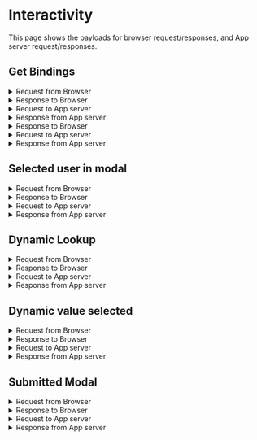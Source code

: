 # Interactivity

This page shows the payloads for browser request/responses, and App server request/responses.

## Get Bindings

<details><summary>Request from Browser</summary>

`GET` /plugins/com.mattermost.apps/api/v1/bindings?user_id=ws4o4macctyn5ko8uhkkxmgfur&channel_id=qphz13bzbf8c7j778tdnaw3huc&scope=webapp

</details>

<details><summary>Response to Browser</summary>

```json
[
    {
        "location": "/channel_header",
        "bindings": [
            {
                "app_id": "builtin",
                "location": "send",
                "icon": "https://raw.githubusercontent.com/mattermost/mattermost-plugin-jira/master/assets/icon.svg",
                "label": "Survey a user",
                "hint": "Send survey to a user",
                "description": "Send a customized emotional response survey to a user",
                "call": {
                    "url": "/send",
                    "type": "form"
                }
            },
            {
                "app_id": "http-hello",
                "location": "send",
                "icon": "https://raw.githubusercontent.com/mattermost/mattermost-plugin-jira/master/assets/icon.svg",
                "label": "Survey a user",
                "hint": "Send survey to a user",
                "description": "Send a customized emotional response survey to a user",
                "call": {
                    "url": "/send",
                    "type": "form"
                }
            }
        ]
    },
    {
        "location": "/post_menu",
        "bindings": [
            {
                "app_id": "builtin",
                "location": "send-me",
                "label": "Survey myself",
                "hint": "Send survey to myself",
                "description": "Send a customized emotional response survey to myself",
                "call": {
                    "url": "/send"
                }
            },
            {
                "app_id": "builtin",
                "location": "send",
                "label": "Survey a user",
                "hint": "Send survey to a user",
                "description": "Send a customized emotional response survey to a user",
                "call": {
                    "url": "/send",
                    "type": "form",
                    "expand": {
                        "post": "all"
                    }
                }
            },
            {
                "app_id": "http-hello",
                "location": "send-me",
                "label": "Survey myself",
                "hint": "Send survey to myself",
                "description": "Send a customized emotional response survey to myself",
                "call": {
                    "url": "/send"
                }
            },
            {
                "app_id": "http-hello",
                "location": "send",
                "label": "Survey a user",
                "hint": "Send survey to a user",
                "description": "Send a customized emotional response survey to a user",
                "call": {
                    "url": "/send",
                    "type": "form",
                    "expand": {
                        "post": "all"
                    }
                }
            }
        ]
    },
    {
        "location": "/command",
        "bindings": [
            {
                "app_id": "builtin",
                "location": "message",
                "label": "message",
                "hint": "[--user] message",
                "description": "send a message to a user",
                "call": {
                    "url": "/send"
                }
            },
            {
                "app_id": "builtin",
                "location": "manage",
                "label": "manage",
                "hint": "subscribe | unsubscribe ",
                "description": "manage channel subscriptions to greet new users",
                "bindings": [
                    {
                        "app_id": "builtin",
                        "location": "subscribe",
                        "label": "subscribe",
                        "hint": "[--channel]",
                        "description": "subscribes a channel to greet new users",
                        "call": {
                            "url": "/subscribe",
                            "values": {
                                "mode": "on"
                            }
                        }
                    },
                    {
                        "app_id": "builtin",
                        "location": "unsubscribe",
                        "label": "unsubscribe",
                        "hint": "[--channel]",
                        "description": "unsubscribes a channel from greeting new users",
                        "call": {
                            "url": "/subscribe",
                            "values": {
                                "mode": "off"
                            }
                        }
                    }
                ]
            },
            {
                "app_id": "http-hello",
                "location": "message",
                "label": "message",
                "hint": "[--user] message",
                "description": "send a message to a user",
                "call": {
                    "url": "/send"
                }
            },
            {
                "app_id": "http-hello",
                "location": "manage",
                "label": "manage",
                "hint": "subscribe | unsubscribe ",
                "description": "manage channel subscriptions to greet new users",
                "bindings": [
                    {
                        "app_id": "http-hello",
                        "location": "subscribe",
                        "label": "subscribe",
                        "hint": "[--channel]",
                        "description": "subscribes a channel to greet new users",
                        "call": {
                            "url": "/subscribe",
                            "values": {
                                "mode": "on"
                            }
                        }
                    },
                    {
                        "app_id": "http-hello",
                        "location": "unsubscribe",
                        "label": "unsubscribe",
                        "hint": "[--channel]",
                        "description": "unsubscribes a channel from greeting new users",
                        "call": {
                            "url": "/subscribe",
                            "values": {
                                "mode": "off"
                            }
                        }
                    }
                ]
            }
        ]
    }
]
```

</details>

<details><summary>Request to App server</summary>
`POST` /plugins/com.mattermost.apps/example/hello/bindings

```json
{
    "url":"/bindings",
    "context":{
        "app_id":"",
        "acting_user_id":"ws4o4macctyn5ko8uhkkxmgfur",
        "user_id":"ws4o4macctyn5ko8uhkkxmgfur",
        "team_id":"",
        "channel_id":"qphz13bzbf8c7j778tdnaw3huc",
        "mattermost_site_url":""
    }
}
```
</details>

<details><summary>Response from App server</summary>

```json
{
    "data": [
        {
            "location": "/channel_header",
            "bindings": [
                {
                    "location": "send",
                    "icon": "https://raw.githubusercontent.com/mattermost/mattermost-plugin-jira/master/assets/icon.svg",
                    "label": "Survey a user",
                    "hint": "Send survey to a user",
                    "description": "Send a customized emotional response survey to a user",
                    "call": {
                        "url": "/send",
                        "type": "form"
                    }
                }
            ]
        },
        {
            "location": "/post_menu",
            "bindings": [
                {
                    "location": "send-me",
                    "label": "Survey myself",
                    "hint": "Send survey to myself",
                    "description": "Send a customized emotional response survey to myself",
                    "call": {
                        "url": "/send"
                    }
                },
                {
                    "location": "send",
                    "label": "Survey a user",
                    "hint": "Send survey to a user",
                    "description": "Send a customized emotional response survey to a user",
                    "call": {
                        "url": "/send",
                        "type": "form",
                        "expand": {
                            "post": "all"
                        }
                    }
                }
            ]
        },
        {
            "location": "/command",
            "bindings": [
                {
                    "location": "message",
                    "label": "message",
                    "hint": "[--user] message",
                    "description": "send a message to a user",
                    "call": {
                        "url": "/send"
                    }
                },
                {
                    "location": "manage",
                    "label": "manage",
                    "hint": "subscribe | unsubscribe ",
                    "description": "manage channel subscriptions to greet new users",
                    "bindings": [
                        {
                            "location": "subscribe",
                            "label": "subscribe",
                            "hint": "[--channel]",
                            "description": "subscribes a channel to greet new users",
                            "call": {
                                "url": "/subscribe",
                                "values": {
                                    "mode": "on"
                                }
                            }
                        },
                        {
                            "location": "unsubscribe",
                            "label": "unsubscribe",
                            "hint": "[--channel]",
                            "description": "unsubscribes a channel from greeting new users",
                            "call": {
                                "url": "/subscribe",
                                "values": {
                                    "mode": "off"
                                }
                            }
                        }
                    ]
                }
            ]
        }
    ]
}            ```
</details>

## Clicked Post Dropdown

<details><summary>Request from Browser</summary>

`POST` http://localhost:8065/plugins/com.mattermost.apps/api/v1/call

```json
{
    "url": "https://mickmister.ngrok.io/plugins/com.mattermost.apps/hello/send",
    "type": "form",
    "expand": {
        "post": "All"
    },
    "context": {
        "app_id": "hello",
        "location": "send",
        "team_id": "qe5ken7k9f8rdp5bqnfhhs5nzy",
        "channel_id": "zanqhwfdtjfi8yqyapd5qh6udh",
        "post_id": "jgbzgehjqirkb8mn38axjktufw",
        "root_id": ""
    }
}
```

</details>

<details><summary>Response to Browser</summary>

```json
{
    "type": "form",
    "form": {
        "title": "Send a survey to user",
        "header": "Message modal form header",
        "footer": "Message modal form footer",
        "fields": [
            {
                "name": "userID",
                "type": "user",
                "value": "",
                "description": "User to send the survey to",
                "label": "user",
                "hint": "enter user ID or @user",
                "modal_label": "User",
                "refresh": true
            },
            {
                "name": "other",
                "type": "dynamic_select",
                "description": "Some values",
                "label": "other",
                "hint": "Pick one",
                "modal_label": "Other",
                "refresh": true
            },
            {
                "name": "message",
                "type": "text",
                "is_required": true,
                "value": "ee",
                "description": "Text to ask the user about",
                "label": "message",
                "hint": "Anything you want to say",
                "modal_label": "Text",
                "subtype": "textarea",
                "min_length": 2,
                "max_length": 1024
            }
        ]
    }
}
```

</details>

<details><summary>Request to App server</summary>

`POST` http://localhost:8065/plugins/com.mattermost.apps/hello/send

```json
{
    "url": "https://mickmister.ngrok.io/plugins/com.mattermost.apps/hello/send",
    "type": "form",
    "context": {
        "app_id": "hello",
        "location": "send",
        "acting_user_id": "mum5qskypidf3x3enkindgajrh",
        "team_id": "qe5ken7k9f8rdp5bqnfhhs5nzy",
        "channel_id": "zanqhwfdtjfi8yqyapd5qh6udh",
        "post_id": "jgbzgehjqirkb8mn38axjktufw",
        "post": {
            "id": "jgbzgehjqirkb8mn38axjktufw",
            "create_at": 1608279829636,
            "update_at": 1608279829636,
            "edit_at": 0,
            "delete_at": 0,
            "is_pinned": false,
            "user_id": "mum5qskypidf3x3enkindgajrh",
            "channel_id": "zanqhwfdtjfi8yqyapd5qh6udh",
            "root_id": "",
            "parent_id": "",
            "original_id": "",
            "message": "ee",
            "type": "",
            "props": {},
            "hashtags": "",
            "pending_post_id": "",
            "reply_count": 0
        }
    },
    "expand": {
        "post": "All"
    }
}
```

</details>

<details><summary>Response from App server</summary>

```json
{
    "type": "form",
    "form": {
        "title": "Send a survey to user",
        "header": "Message modal form header",
        "footer": "Message modal form footer",
        "fields": [
            {
                "name": "userID",
                "type": "user",
                "value": "",
                "description": "User to send the survey to",
                "label": "user",
                "hint": "enter user ID or @user",
                "modal_label": "User",
                "refresh": true
            },
            {
                "name": "other",
                "type": "dynamic_select",
                "value": null,
                "description": "Some values",
                "label": "other",
                "hint": "Pick one",
                "modal_label": "Other",
                "refresh": true
            },
            {
                "name": "message",
                "type": "text",
                "is_required": true,
                "value": "ee",
                "description": "Text to ask the user about",
                "label": "message",
                "hint": "Anything you want to say",
                "modal_label": "Text",
                "subtype": "textarea",
                "min_length": 2,
                "max_length": 1024
            }
        ]
    }
}
```

</details>

## Selected user in modal

<details><summary>Request from Browser</summary>

`POST` http://localhost:8065/plugins/com.mattermost.apps/api/v1/call

```json
{
    "url": "https://mickmister.ngrok.io/plugins/com.mattermost.apps/hello/send",
    "type": "form",
    "expand": {
        "post": "All"
    },
    "context": {
        "app_id": "hello",
        "location": "send",
        "post_id": "jgbzgehjqirkb8mn38axjktufw",
        "team_id": "qe5ken7k9f8rdp5bqnfhhs5nzy",
        "channel_id": "zanqhwfdtjfi8yqyapd5qh6udh"
    },
    "values": {
        "name": "userID",
        "values": {
            "userID": "mum5qskypidf3x3enkindgajrh",
            "other": {
                "label": "Option 1",
                "value": "option1",
                "icon_data": ""
            },
            "message": "some text "
        },
        "value": "mum5qskypidf3x3enkindgajrh"
    }
}
```

</details>

<details><summary>Response to Browser</summary>

```json
{
    "type": "form",
    "form": {
        "title": "Send a survey to user",
        "header": "Message modal form header",
        "footer": "Message modal form footer",
        "fields": [
            {
                "name": "userID",
                "type": "user",
                "value": "mum5qskypidf3x3enkindgajrh",
                "description": "User to send the survey to",
                "label": "user",
                "hint": "enter user ID or @user",
                "modal_label": "User",
                "refresh": true
            },
            {
                "name": "other",
                "type": "dynamic_select",
                "value": {
                    "label": "Option 1",
                    "value": "option1",
                    "icon_data": ""
                },
                "description": "Some values",
                "label": "other",
                "hint": "Pick one",
                "modal_label": "Other",
                "refresh": true
            },
            {
                "name": "message",
                "type": "text",
                "is_required": true,
                "value": "some text  Now sending to mum5qskypidf3x3enkindgajrh.",
                "description": "Text to ask the user about",
                "label": "message",
                "hint": "Anything you want to say",
                "modal_label": "Text",
                "subtype": "textarea",
                "min_length": 2,
                "max_length": 1024
            }
        ]
    }
}
```

</details>

<details><summary>Request to App server</summary>

`POST` http://localhost:8065/plugins/com.mattermost.apps/hello/send

```json
{
    "url": "https://mickmister.ngrok.io/plugins/com.mattermost.apps/hello/send",
    "type": "form",
    "values": {
        "name": "userID",
        "value": "mum5qskypidf3x3enkindgajrh",
        "values": {
            "message": "some text ",
            "other": {
                "icon_data": "",
                "label": "Option 1",
                "value": "option1"
            },
            "userID": "mum5qskypidf3x3enkindgajrh"
        }
    },
    "context": {
        "app_id": "hello",
        "location": "send",
        "acting_user_id": "mum5qskypidf3x3enkindgajrh",
        "team_id": "qe5ken7k9f8rdp5bqnfhhs5nzy",
        "channel_id": "zanqhwfdtjfi8yqyapd5qh6udh",
        "post_id": "jgbzgehjqirkb8mn38axjktufw",
        "post": {
            "id": "jgbzgehjqirkb8mn38axjktufw",
            "create_at": 1608279829636,
            "update_at": 1608279829636,
            "edit_at": 0,
            "delete_at": 0,
            "is_pinned": false,
            "user_id": "mum5qskypidf3x3enkindgajrh",
            "channel_id": "zanqhwfdtjfi8yqyapd5qh6udh",
            "root_id": "",
            "parent_id": "",
            "original_id": "",
            "message": "ee",
            "type": "",
            "props": {},
            "hashtags": "",
            "pending_post_id": "",
            "reply_count": 0
        }
    },
    "expand": {
        "post": "All"
    }
}
```

</details>

<details><summary>Response from App server</summary>

```json
{
    "type": "form",
    "form": {
        "title": "Send a survey to user",
        "header": "Message modal form header",
        "footer": "Message modal form footer",
        "fields": [
            {
                "name": "userID",
                "type": "user",
                "value": "mum5qskypidf3x3enkindgajrh",
                "description": "User to send the survey to",
                "label": "user",
                "hint": "enter user ID or @user",
                "modal_label": "User",
                "refresh": true
            },
            {
                "name": "other",
                "type": "dynamic_select",
                "value": {
                    "icon_data": "",
                    "label": "Option 1",
                    "value": "option1"
                },
                "description": "Some values",
                "label": "other",
                "hint": "Pick one",
                "modal_label": "Other",
                "refresh": true
            },
            {
                "name": "message",
                "type": "text",
                "is_required": true,
                "value": "some text  Now sending to mum5qskypidf3x3enkindgajrh.",
                "description": "Text to ask the user about",
                "label": "message",
                "hint": "Anything you want to say",
                "modal_label": "Text",
                "subtype": "textarea",
                "min_length": 2,
                "max_length": 1024
            }
        ]
    }
}
```

</details>

## Dynamic Lookup

<details><summary>Request from Browser</summary>

`POST` http://localhost:8065/plugins/com.mattermost.apps/api/v1/call

```json
{
    "url": "https://mickmister.ngrok.io/plugins/com.mattermost.apps/hello/send",
    "type": "lookup",
    "expand": {
        "post": "All"
    },
    "context": {
        "app_id": "hello",
        "location": "send",
        "post_id": "jgbzgehjqirkb8mn38axjktufw",
        "team_id": "qe5ken7k9f8rdp5bqnfhhs5nzy",
        "channel_id": "zanqhwfdtjfi8yqyapd5qh6udh"
    },
    "values": {
        "user_input": "opt",
        "values": {
            "userID": "u9sww9qs9pboudgxgpzny7e9we",
            "other": {
                "label": "Option 1",
                "value": "option1",
                "icon_data": ""
            },
            "message": "ee Now sending to u9sww9qs9pboudgxgpzny7e9we."
        },
        "name": "other"
    }
}
```

</details>

<details><summary>Response to Browser</summary>

```json
{
    "data": {
        "items": [
            {
                "icon_data": "",
                "label": "Option 1",
                "value": "option1"
            }
        ]
    }
}
```

</details>

<details><summary>Request to App server</summary>

`POST` http://localhost:8065/plugins/com.mattermost.apps/hello/send

```json
{
    "url": "https://mickmister.ngrok.io/plugins/com.mattermost.apps/hello/send",
    "type": "lookup",
    "values": {
        "name": "other",
        "user_input": "opt",
        "values": {
            "message": "ee Now sending to u9sww9qs9pboudgxgpzny7e9we.",
            "other": {
                "icon_data": "",
                "label": "Option 1",
                "value": "option1"
            },
            "userID": "u9sww9qs9pboudgxgpzny7e9we"
        }
    },
    "context": {
        "app_id": "hello",
        "location": "send",
        "acting_user_id": "mum5qskypidf3x3enkindgajrh",
        "team_id": "qe5ken7k9f8rdp5bqnfhhs5nzy",
        "channel_id": "zanqhwfdtjfi8yqyapd5qh6udh",
        "post_id": "jgbzgehjqirkb8mn38axjktufw",
        "post": {
            "id": "jgbzgehjqirkb8mn38axjktufw",
            "create_at": 1608279829636,
            "update_at": 1608279829636,
            "edit_at": 0,
            "delete_at": 0,
            "is_pinned": false,
            "user_id": "mum5qskypidf3x3enkindgajrh",
            "channel_id": "zanqhwfdtjfi8yqyapd5qh6udh",
            "root_id": "",
            "parent_id": "",
            "original_id": "",
            "message": "ee",
            "type": "",
            "props": {},
            "hashtags": "",
            "pending_post_id": "",
            "reply_count": 0
        }
    },
    "expand": {
        "post": "All"
    }
}
```

</details>

<details><summary>Response from App server</summary>

```json
{
    "data": {
        "items": [
            {
                "label": "Option 1",
                "value": "option1",
                "icon_data": ""
            }
        ]
    }
}
```

</details>

## Dynamic value selected

<details><summary>Request from Browser</summary>

`POST` http://localhost:8065/plugins/com.mattermost.apps/api/v1/call

```json
{
    "url": "https://mickmister.ngrok.io/plugins/com.mattermost.apps/hello/send",
    "type": "form",
    "expand": {
        "post": "All"
    },
    "context": {
        "app_id": "hello",
        "location": "send",
        "post_id": "jgbzgehjqirkb8mn38axjktufw",
        "team_id": "qe5ken7k9f8rdp5bqnfhhs5nzy",
        "channel_id": "zanqhwfdtjfi8yqyapd5qh6udh"
    },
    "values": {
        "name": "other",
        "values": {
            "userID": null,
            "other": {
                "icon_data": "",
                "label": "Option 1",
                "value": "option1"
            },
            "message": "ee"
        },
        "value": {
            "icon_data": "",
            "label": "Option 1",
            "value": "option1"
        }
    }
}
```

</details>

<details><summary>Response to Browser</summary>

```json
{
    "type": "form",
    "form": {
        "title": "Send a survey to user",
        "header": "Message modal form header",
        "footer": "Message modal form footer",
        "fields": [
            {
                "name": "userID",
                "type": "user",
                "value": "",
                "description": "User to send the survey to",
                "label": "user",
                "hint": "enter user ID or @user",
                "modal_label": "User",
                "refresh": true
            },
            {
                "name": "other",
                "type": "dynamic_select",
                "value": {
                    "label": "Option 1",
                    "value": "option1",
                    "icon_data": ""
                },
                "description": "Some values",
                "label": "other",
                "hint": "Pick one",
                "modal_label": "Other",
                "refresh": true
            },
            {
                "name": "message",
                "type": "text",
                "is_required": true,
                "value": "ee",
                "description": "Text to ask the user about",
                "label": "message",
                "hint": "Anything you want to say",
                "modal_label": "Text",
                "subtype": "textarea",
                "min_length": 2,
                "max_length": 1024
            }
        ]
    }
}
```

</details>

<details><summary>Request to App server</summary>

`POST` http://localhost:8065/plugins/com.mattermost.apps/hello/send

```json
{
    "url": "https://mickmister.ngrok.io/plugins/com.mattermost.apps/hello/send",
    "type": "form",
    "values": {
        "name": "other",
        "value": {
            "icon_data": "",
            "label": "Option 1",
            "value": "option1"
        },
        "values": {
            "message": "ee Now sending to u9sww9qs9pboudgxgpzny7e9we.",
            "other": {
                "icon_data": "",
                "label": "Option 1",
                "value": "option1"
            },
            "userID": "u9sww9qs9pboudgxgpzny7e9we"
        }
    },
    "context": {
        "app_id": "hello",
        "location": "send",
        "acting_user_id": "mum5qskypidf3x3enkindgajrh",
        "team_id": "qe5ken7k9f8rdp5bqnfhhs5nzy",
        "channel_id": "zanqhwfdtjfi8yqyapd5qh6udh",
        "post_id": "jgbzgehjqirkb8mn38axjktufw",
        "post": {
            "id": "jgbzgehjqirkb8mn38axjktufw",
            "create_at": 1608279829636,
            "update_at": 1608279829636,
            "edit_at": 0,
            "delete_at": 0,
            "is_pinned": false,
            "user_id": "mum5qskypidf3x3enkindgajrh",
            "channel_id": "zanqhwfdtjfi8yqyapd5qh6udh",
            "root_id": "",
            "parent_id": "",
            "original_id": "",
            "message": "ee",
            "type": "",
            "props": {},
            "hashtags": "",
            "pending_post_id": "",
            "reply_count": 0
        }
    },
    "expand": {
        "post": "All"
    }
}
```

</details>

<details><summary>Response from App server</summary>

```json
{
    "type": "form",
    "form": {
        "title": "Send a survey to user",
        "header": "Message modal form header",
        "footer": "Message modal form footer",
        "fields": [
            {
                "name": "userID",
                "type": "user",
                "value": "u9sww9qs9pboudgxgpzny7e9we",
                "description": "User to send the survey to",
                "label": "user",
                "hint": "enter user ID or @user",
                "modal_label": "User",
                "refresh": true
            },
            {
                "name": "other",
                "type": "dynamic_select",
                "value": {
                    "icon_data": "",
                    "label": "Option 1",
                    "value": "option1"
                },
                "description": "Some values",
                "label": "other",
                "hint": "Pick one",
                "modal_label": "Other",
                "refresh": true
            },
            {
                "name": "message",
                "type": "text",
                "is_required": true,
                "value": "ee Now sending to u9sww9qs9pboudgxgpzny7e9we.",
                "description": "Text to ask the user about",
                "label": "message",
                "hint": "Anything you want to say",
                "modal_label": "Text",
                "subtype": "textarea",
                "min_length": 2,
                "max_length": 1024
            }
        ]
    }
}

```

</details>

## Submitted Modal

<details><summary>Request from Browser</summary>

`POST` http://localhost:8065/plugins/com.mattermost.apps/api/v1/call
```json
{
    "url": "https://mickmister.ngrok.io/plugins/com.mattermost.apps/hello/send",
    "type": "",
    "expand": {
        "post": "All"
    },
    "context": {
        "app_id": "hello",
        "location": "send",
        "post_id": "jgbzgehjqirkb8mn38axjktufw",
        "team_id": "qe5ken7k9f8rdp5bqnfhhs5nzy",
        "channel_id": "zanqhwfdtjfi8yqyapd5qh6udh"
    },
    "values": {
        "userID": "u4bkq9ch67doxmix9namyk6qfe",
        "other": {
            "label": "Option 1",
            "value": "option1",
            "icon_data": ""
        },
        "message": "ee Now sending to u4bkq9ch67doxmix9namyk6qfe."
    }
}
```

</details>

<details><summary>Response to Browser</summary>

```json
{"markdown": "Successfully sent survey"}
```

</details>

<details><summary>Request to App server</summary>

`POST` http://localhost:8065/plugins/com.mattermost.apps/hello/send

```json
{
    "url": "https://mickmister.ngrok.io/plugins/com.mattermost.apps/hello/send",
    "values": {
        "message": "ee",
        "other": null,
        "userID": null
    },
    "context": {
        "app_id": "hello",
        "location": "send",
        "acting_user_id": "mum5qskypidf3x3enkindgajrh",
        "team_id": "qe5ken7k9f8rdp5bqnfhhs5nzy",
        "channel_id": "zanqhwfdtjfi8yqyapd5qh6udh",
        "post_id": "jgbzgehjqirkb8mn38axjktufw",
        "post": {
            "id": "jgbzgehjqirkb8mn38axjktufw",
            "create_at": 1608279829636,
            "update_at": 1608279829636,
            "edit_at": 0,
            "delete_at": 0,
            "is_pinned": false,
            "user_id": "mum5qskypidf3x3enkindgajrh",
            "channel_id": "zanqhwfdtjfi8yqyapd5qh6udh",
            "root_id": "",
            "parent_id": "",
            "original_id": "",
            "message": "ee",
            "type": "",
            "props": {},
            "hashtags": "",
            "pending_post_id": "",
            "reply_count": 0
        }
    },
    "expand": {
        "post": "All"
    }
}
```

</details>

<details><summary>Response from App server</summary>

```json
{"markdown": "Successfully sent survey"}
```

</details>
